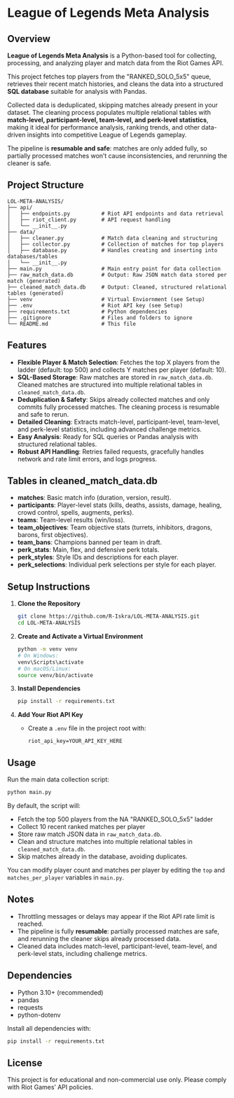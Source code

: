 # League of Legends Meta Analysis

## Overview
**League of Legends Meta Analysis** is a Python-based tool for collecting, processing, and analyzing player and match data from the Riot Games API.

This project fetches top players from the "RANKED_SOLO_5x5" queue, retrieves their recent match histories, and cleans the data into a structured **SQL database** suitable for analysis with Pandas.

Collected data is deduplicated, skipping matches already present in your dataset. The cleaning process populates multiple relational tables with **match-level, participant-level, team-level, and perk-level statistics**, making it ideal for performance analysis, ranking trends, and other data-driven insights into competitive League of Legends gameplay.

The pipeline is **resumable and safe**: matches are only added fully, so partially processed matches won’t cause inconsistencies, and rerunning the cleaner is safe.

## Project Structure
```
LOL-META-ANALYSIS/
├── api/
│   ├── endpoints.py          # Riot API endpoints and data retrieval
│   ├── riot_client.py        # API request handling
│   └── __init__.py
├── data/
│   ├── cleaner.py            # Match data cleaning and structuring
│   ├── collector.py          # Collection of matches for top players
│   ├── database.py           # Handles creating and inserting into databases/tables
│   └── __init__.py
├── main.py                   # Main entry point for data collection
├── raw_match_data.db         # Output: Raw JSON match data stored per match (generated)
├── cleaned_match_data.db     # Output: Cleaned, structured relational tables (generated)
├── venv                      # Virtual Enviornment (see Setup)
├── .env                      # Riot API key (see Setup)
├── requirements.txt          # Python dependencies
├── .gitignore                # Files and folders to ignore
└── README.md                 # This file
```

## Features

- **Flexible Player & Match Selection**: Fetches the top X players from the ladder (default: top 500) and collects Y matches per player (default: 10).
- **SQL-Based Storage**: Raw matches are stored in `raw_match_data.db`. Cleaned matches are structured into multiple relational tables in `cleaned_match_data.db`.
- **Deduplication & Safety**: Skips already collected matches and only commits fully processed matches. The cleaning process is resumable and safe to rerun.
- **Detailed Cleaning**: Extracts match-level, participant-level, team-level, and perk-level statistics, including advanced challenge metrics.
- **Easy Analysis**: Ready for SQL queries or Pandas analysis with structured relational tables.
- **Robust API Handling**: Retries failed requests, gracefully handles network and rate limit errors, and logs progress.

## Tables in cleaned_match_data.db
- **matches**: Basic match info (duration, version, result).
- **participants**: Player-level stats (kills, deaths, assists, damage, healing, crowd control, spells, augments, perks).
- **teams**: Team-level results (win/loss).
- **team_objectives**: Team objective stats (turrets, inhibitors, dragons, barons, first objectives).
- **team_bans**: Champions banned per team in draft.
- **perk_stats**: Main, flex, and defensive perk totals.
- **perk_styles**: Style IDs and descriptions for each player.
- **perk_selections**: Individual perk selections per style for each player.

## Setup Instructions

1. **Clone the Repository**
    ```bash
    git clone https://github.com/R-Iskra/LOL-META-ANALYSIS.git
    cd LOL-META-ANALYSIS
    ```

2. **Create and Activate a Virtual Environment**
    ```bash
    python -m venv venv
    # On Windows:
    venv\Scripts\activate
    # On macOS/Linux:
    source venv/bin/activate
    ```

3. **Install Dependencies**
    ```bash
    pip install -r requirements.txt
    ```

4. **Add Your Riot API Key**
    - Create a `.env` file in the project root with:
        ```
        riot_api_key=YOUR_API_KEY_HERE
        ```

## Usage

Run the main data collection script:
```bash
python main.py
```

By default, the script will:
- Fetch the top 500 players from the NA "RANKED_SOLO_5x5" ladder
- Collect 10 recent ranked matches per player
- Store raw match JSON data in `raw_match_data.db`.
- Clean and structure matches into multiple relational tables in `cleaned_match_data.db`.
- Skip matches already in the database, avoiding duplicates.

You can modify player count and matches per player by editing the `top` and `matches_per_player` variables in `main.py`.

## Notes

- Throttling messages or delays may appear if the Riot API rate limit is reached.
- The pipeline is fully **resumable**: partially processed matches are safe, and rerunning the cleaner skips already processed data.
- Cleaned data includes match-level, participant-level, team-level, and perk-level stats, including challenge metrics.

## Dependencies

- Python 3.10+ (recommended)
- pandas
- requests
- python-dotenv

Install all dependencies with:
```bash
pip install -r requirements.txt
```

## License

This project is for educational and non-commercial use only. Please comply with Riot Games’ API policies.